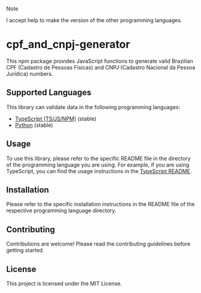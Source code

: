 > [!NOTE]
> I accept help to make the version of the other programming languages.

# cpf_and_cnpj-generator

This npm package provides JavaScript functions to generate valid Brazilian CPF (Cadastro de Pessoas Físicas) and CNPJ (Cadastro Nacional da Pessoa Jurídica) numbers.

## Supported Languages

This library can validate data in the following programming languages:

- [TypeScript (TS/JS/NPM)](https://github.com/gabriel-logan/Gerador-CPF-e-CNPJ-valido/tree/main/packages/typescript/README.md) (stable)
- [Python](https://github.com/gabriel-logan/Gerador-CPF-e-CNPJ-valido/tree/main/packages/python/README.md) (stable)

## Usage

To use this library, please refer to the specific README file in the directory of the programming language you are using. 
For example, if you are using TypeScript, you can find the usage instructions in the [TypeScript README](https://github.com/gabriel-logan/Gerador-CPF-e-CNPJ-valido/tree/main/packages/typescript/README.md).

## Installation

Please refer to the specific installation instructions in the README file of the respective programming language directory.

## Contributing

Contributions are welcome! Please read the contributing guidelines before getting started.

## License

This project is licensed under the MIT License.